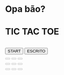 <h1>Opa bão?</h1>

<!DOCTYPE html>
<html lang="pt-br">
    <head>
        <meta charset="UTF-8">
        <meta name="viewport" content="width=device-width, initial-scale=1.0">
        <title>Tic Tac Toe</title>
    </head>
    <body>
        <div class="container-fluid">
            <div class="row">
                <div class="col-12 text-dark bg-light text-center">
                    <h1>TIC TAC TOE</h1> <br>
                    <button type="button" class="btn btn-outline-dark btn-sm" onclick="start()">START</button>
                    <button type="button" class="btn btn-outline-dark btn-sm" id="type" onclick="tipo()">ESCRITO</button> <br>
                    <div id="vez"></div>
                </div>
            </div>
            <div class="row game">
                <div class="col-12 text-center">
                    <button type="button" class="btn btn-outline-light butto" id="area_1" onclick="jogada(this.id)" disabled></button>
                    <button type="button" class="btn btn-outline-light butto" id="area_2" onclick="jogada(this.id)" disabled></button>
                    <button type="button" class="btn btn-outline-light butto" id="area_3" onclick="jogada(this.id)" disabled></button>
                </div>
            </div>
            <div class="row">
                <div class="col-12 text-center">
                    <button type="button" class="btn btn-outline-light butto" id="area_4" onclick="jogada(this.id)" disabled></button>
                    <button type="button" class="btn btn-outline-light butto" id="area_5" onclick="jogada(this.id)" disabled></button>
                    <button type="button" class="btn btn-outline-light butto" id="area_6" onclick="jogada(this.id)" disabled></button>
                </div>
            </div>   
            <div class="row">
                <div class="col-12 text-center">
                    <button type="button" class="btn btn-outline-light butto" id="area_7" onclick="jogada(this.id)" disabled></button>
                    <button type="button" class="btn btn-outline-light butto" id="area_8" onclick="jogada(this.id)" disabled></button>
                    <button type="button" class="btn btn-outline-light butto" id="area_9" onclick="jogada(this.id)" disabled></button>
                </div>
            </div>   
        </div>
    </body>
</html>
